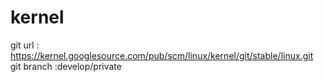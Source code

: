 # kernel


git url : https://kernel.googlesource.com/pub/scm/linux/kernel/git/stable/linux.git
git branch :develop/private
